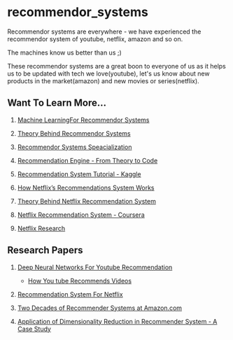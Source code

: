 # recommendor_systems

Recommendor systems are everywhere - we have experienced the recommendor system of youtube, netflix, amazon and so on.

The machines know us better than us ;)

These recommendor systems are a great boon to everyone of us as it helps us to be updated with tech we love(youtube), let's us know about new products in the market(amazon) and new movies or series(netflix).

## Want To Learn More...

1. [Machine LearningFor Recommendor Systems](https://medium.com/recombee-blog/machine-learning-for-recommender-systems-part-1-algorithms-evaluation-and-cold-start-6f696683d0ed)

2. [Theory Behind Recommendor Systems](https://towardsdatascience.com/recommender-systems-in-practice-cef9033bb23a)

3. [Recommendor Systems Speacialization](https://www.coursera.org/specializations/recommender-systems)

4. [Recommendation Engine - From Theory to Code](https://www.analyticsvidhya.com/blog/2018/06/comprehensive-guide-recommendation-engine-python/)

5. [Recommendation System Tutorial - Kaggle](https://www.kaggle.com/kanncaa1/recommendation-systems-tutorial)

6. [How Netflix’s Recommendations System Works](https://help.netflix.com/en/node/100639)

7. [Theory Behind Netflix Recommendation System](https://www.wired.co.uk/article/how-do-netflixs-algorithms-work-machine-learning-helps-to-predict-what-viewers-will-like)

8. [Netflix Recommendation System - Coursera](https://www.coursera.org/lecture/networks-illustrated/netflix-recommendation-system-TYOZV)

9. [Netflix Research](https://research.netflix.com/articles?q=Recommendations)

## Research Papers

1. [Deep Neural Networks For Youtube Recommendation](https://research.google.com/pubs/archive/45530.pdf)

    * [How You tube Recommends Videos](https://towardsdatascience.com/how-youtube-recommends-videos-b6e003a5ab2f)

2. [Recommendation System For Netflix](https://beta.vu.nl/nl/Images/werkstuk-fernandez_tcm235-874624.pdf)

3. [Two Decades of Recommender Systems at Amazon.com](https://ieeexplore.ieee.org/abstract/document/7927889)

4. [Application of Dimensionality Reduction in Recommender System - A Case Study](https://apps.dtic.mil/docs/citations/ADA439541)